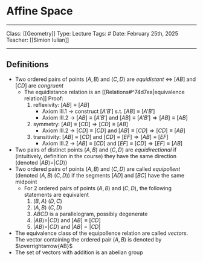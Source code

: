# Affine Space
___
Class: [[Geometry]]
Type: Lecture
Tags: # 
Date: February 25th, 2025
Teacher: [[Simion Iulian]]
___
## Definitions 
- Two ordered pairs of points $(A,B)$ and $(C,D)$ are *equidistant* $\iff$ $[AB]$ and $[CD]$ are *congruent*
	- The equidistance relation is an [[Relations#^74d7ea|equivalence relation]]
		Proof: 
		1. reflexivity: $[AB] \equiv [AB]$
			-  Axiom III.1 $\rightarrow$ construct $[A'B']$ s.t. $[AB]\equiv [A'B']$
			-  Axiom III.2 $\rightarrow$ $[AB] \equiv [A'B']$ and $[AB] \equiv [A'B'] \Rightarrow [AB] \equiv [AB]$
		2. symmetry: $[AB] \equiv [CD] \Rightarrow [CD] \equiv [AB]$
			- Axiom III.2 $\rightarrow$ $[CD] \equiv [CD]$ and $[AB] \equiv [CD] \Rightarrow [CD] \equiv [AB]$
		3. transitivity: $[AB]\equiv [CD]$ and $[CD] \equiv [EF] \Rightarrow [AB] \equiv [EF]$
			- Axiom III.2 $\rightarrow$ $[AB] \equiv [CD]$ and $[EF] \equiv [CD] \Rightarrow [EF] \equiv [AB]$
- Two pairs of distinct points $(A,B)$ and $(C,D)$ are *equidirectional* if (intuitively, definition in the course) they have the same direction (denoted $|AB\rangle = |CD\rangle$)
- Two ordered pairs of points $(A,B)$ and $(C,D)$ are called *equipollent* (denoted $(A,B) ~ (C,D)$) if the segments $[AD]$ and $[BC]$ have the same midpoint
	- For 2 ordered pairs of points $(A,B)$ and $(C,D)$, the following statements are equivalent
		1. $(B,A) ~ (D,C)$
		2. $(A,B) ~ (C,D)$
		3. $ABCD$ is a parallelogram, possibly degenerate 
		4. $|AB\rangle  = |CD\rangle$ and $[AB] \equiv [CD]$
		5. $|AB\rangle = |CD\rangle$ and $|AB| = |CD|$
- The equivalence class of the equipollence relation are called *vectors*. The vector containing the ordered pair $(A,B)$ is denoted by $\overrightarrow{AB}$ 
- The set of vectors with addition is an abelian group 